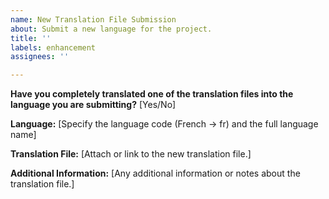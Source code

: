 ```yaml
---
name: New Translation File Submission
about: Submit a new language for the project.
title: ''
labels: enhancement
assignees: ''

---
```


**Have you completely translated one of the translation files into the language you are submitting?**
[Yes/No]

**Language:**
[Specify the language code (French → fr) and the full language name] 

**Translation File:**
[Attach or link to the new translation file.]

**Additional Information:**
[Any additional information or notes about the translation file.]
